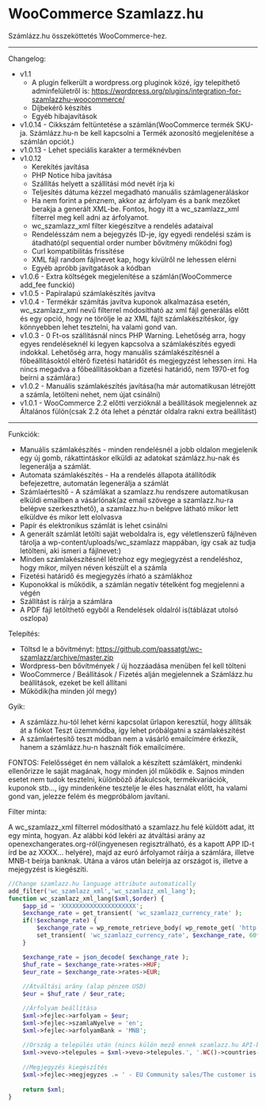 WooCommerce Szamlazz.hu
===========

Számlázz.hu összeköttetés WooCommerce-hez.

-----------------------
Changelog:
* v1.1
	* A plugin felkerült a wordpress.org pluginok közé, így telepíthető adminfelületről is: https://wordpress.org/plugins/integration-for-szamlazzhu-woocommerce/
	* Díjbekérő készítés
	* Egyéb hibajavítások
* v1.0.14 - Cikkszám feltüntetése a számlán(WooCommerce termék SKU-ja. Számlázz.hu-n be kell kapcsolni a Termék azonosító megjelenítése a számlán opciót.)
* v1.0.13 - Lehet speciális karakter a terméknévben
* v1.0.12
	* Kerekítés javítása
	* PHP Notice hiba javítása
	* Szállítás helyett a szállítási mód nevét írja ki
	* Teljesítés dátuma kézzel megadható manuális számlageneráláskor
	* Ha nem forint a pénznem, akkor az árfolyam és a bank mezőket berakja a generált XML-be. Fontos, hogy itt a wc_szamlazz_xml filterrel meg kell adni az árfolyamot.
	* wc_szamlazz_xml filter kiegészítve a rendelés adataival
	* Rendelésszám nem a bejegyzés ID-je, így egyedi rendelési szám is átadható(pl sequential order number bővítmény működni fog)
	* Curl kompatibilitás frissítése
	* XML fájl random fájlnevet kap, hogy kívülről ne lehessen elérni
	* Egyéb apróbb javítgatások a kódban 
* v1.0.6 - Extra költségek megjelenítése a számlán(WooCommerce add_fee funckió)
* v1.0.5 - Papíralapú számlakészítés javítva
* v1.0.4 - Termékár számítás javítva kuponok alkalmazása esetén, wc_szamlazz_xml nevű filterrel módosítható az xml fájl generálás előtt és egy opció, hogy ne törölje le az XML fájlt számlakészítéskor, így könnyebben lehet tesztelni, ha valami gond van.
* v1.0.3 - 0 Ft-os szállításnál nincs PHP Warning. Lehetőség arra, hogy egyes rendeléseknél ki legyen kapcsolva a számlakészítés egyedi indokkal. Lehetőség arra, hogy manuális számlakészítésnél a főbeállításoktól eltérő fizetési határidőt és megjegyzést lehessen írni. Ha nincs megadva a főbeállításokban a fizetési határidő, nem 1970-et fog beírni a számlára:)
* v1.0.2 - Manuális számlakészítés javítása(ha már automatikusan létrejött a számla, letölteni nehet, nem újat csinálni)
* v1.0.1 - WooCommerce 2.2 előtti verzióknál a beállítások megjelennek az Általános fülön(csak 2.2 óta lehet a pénztár oldalra rakni extra beállítást)

-----------------------
Funkciók:
* Manuális számlakészítés - minden rendelésnél a jobb oldalon megjelenik egy új gomb, rákattintáskor elküldi az adatokat számlázz.hu-nak és legenerálja a számlát.
* Automata számlakészítés - Ha a rendelés állapota átállítódik befejezettre, automatán legenerálja a számlát
* Számlaértesítő - A számlákat a szamlazz.hu rendszere automatikusan elküldi emailben a vásárlónak(az email szövege a szamlazz.hu-ra belépve szerkeszthető), a szamlazz.hu-n belépve látható mikor lett elküldve és mikor lett elolvasva
* Papír és elektronikus számlát is lehet csinálni
* A generált számlát letölti saját weboldalra is, egy véletlenszerű fájlnéven tárolja a wp-content/uploads/wc_szamlazz mappában, így csak az tudja letölteni, aki ismeri a fájlnevet:)
* Minden számlakészítésnél létrehoz egy megjegyzést a rendeléshoz, hogy mikor, milyen néven készült el a számla
* Fizetési határidő és megjegyzés írható a számlákhoz
* Kuponokkal is működik, a számlán negatív tételként fog megjelenni a végén
* Szállítást is ráírja a számlára
* A PDF fájl letölthető egyből a Rendelések oldalról is(táblázat utolsó oszlopa)

Telepítés:
* Töltsd le a bővítményt:  https://github.com/passatgt/wc-szamlazz/archive/master.zip
* Wordpress-ben bővítmények / új hozzáadása menüben fel kell tölteni
* WooCommerce / Beállítások / Fizetés alján megjelennek a Számlázz.hu beállítások, ezeket be kell állítani
* Működik(ha minden jól megy)

Gyik:
* A számlázz.hu-tól lehet kérni kapcsolat űrlapon keresztül, hogy állítsák át a fiókot Teszt üzemmódba, így lehet próbálgatni a számlakészítést
* A számlaértesítő teszt módban nem a vásárló emailcímére érkezik, hanem a számlázz.hu-n használt fiók emailcímére.

FONTOS: Felelősséget én nem vállalok a készített számlákért, mindenki ellenőrizze le saját magának, hogy minden jól működik e. Sajnos minden esetet nem tudok tesztelni, különböző áfakulcsok, termékvariációk, kuponok stb..., így mindenkéne tesztelje le éles használat előtt, ha valami gond van, jelezze felém és megpróbálom javítani.

Filter minta:

A wc_szamlazz_xml filterrel módosítható a szamlazz.hu felé küldött adat, itt egy minta, hogyan. Az alábbi kód lekéri az átváltási arány az openexchangerates.org-ról(ingyenesen regisztrálható, és a kapott APP ID-t írd be az XXXX... helyére), majd az euró árfolyamot ráírja a számlára, illetve MNB-t beírja banknak. Utána a város után beleírja az országot is, illetve a mejegyzést is kiegészíti.

```php
//Change szamlazz.hu language attribute automatically
add_filter('wc_szamlazz_xml','wc_szamlazz_xml_lang');
function wc_szamlazz_xml_lang($xml,$order) {
	$app_id = 'XXXXXXXXXXXXXXXXXXXXX';
	$exchange_rate = get_transient( 'wc_szamlazz_currency_rate' );
	if(!$exchange_rate) {
		$exchange_rate = wp_remote_retrieve_body( wp_remote_get( 'http://openexchangerates.org/api/latest.json?app_id=' . $app_id ) );
		set_transient( 'wc_szamlazz_currency_rate', $exchange_rate, 60*60*12 );
	}

	$exchange_rate = json_decode( $exchange_rate );
	$huf_rate = $exchange_rate->rates->HUF;
	$eur_rate = $exchange_rate->rates->EUR;
	
	//Átváltási arány (alap pénzem USD)
	$eur = $huf_rate / $eur_rate;

    //Árfolyam beállítása
	$xml->fejlec->arfolyam = $eur;
	$xml->fejlec->szamlaNyelve = 'en';
	$xml->fejlec->arfolyamBank = 'MNB';
	
	//Ország a település után (nincs külön mező ennek szamlazz.hu API-ban)
	$xml->vevo->telepules = $xml->vevo->telepules.', '.WC()->countries->countries[ $order->billing_country ];
		
	//Megjegyzés kiegészítés
	$xml->fejlec->megjegyzes .= ' - EU Community sales/The customer is liable to pay VAT';
		
	return $xml;
}
```
